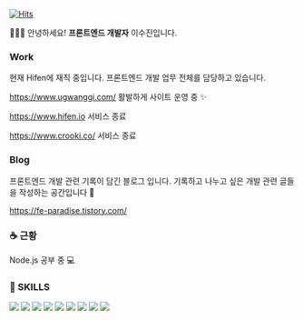 [![Hits](https://hits.seeyoufarm.com/api/count/incr/badge.svg?url=https%3A%2F%2Fgithub.com%2FLee-Soojin&count_bg=%2379C83D&title_bg=%23555555&icon=&icon_color=%23E7E7E7&title=hits&edge_flat=false)](https://hits.seeyoufarm.com)


👩🏻‍💻 안녕하세요! **프론트엔드 개발자** 이수진입니다. 

### Work
현재 Hifen에 재직 중입니다.
프론트엔드 개발 업무 전체를 담당하고 있습니다.

<https://www.ugwanggi.com/>
활발하게 사이트 운영 중 ✨

<https://www.hifen.io>
서비스 종료

<https://www.crooki.co/>
서비스 종료


### Blog
프론트엔드 개발 관련 기록이 담긴 블로그 입니다.
기록하고 나누고 싶은 개발 관련 글들을 작성하는 공간입니다 🏡

<https://fe-paradise.tistory.com/>

### ☕️ 근황
Node.js 공부 중 💻

### 🌠 SKILLS

<img src="https://img.shields.io/badge/Next.js-000000?style=flat-square&logo=nextdotjs&logoColor=white"/> <img src="https://img.shields.io/badge/React-61DAFB?style=flat-square&logo=React&logoColor=white"/> <img src="https://img.shields.io/badge/JavaScript-F7DF1E?style=flat-square&logo=JavaScript&logoColor=white"/> <img src="https://img.shields.io/badge/Firebase-FFCA28?style=flat-square&logo=Firebase&logoColor=white"/> <img src="https://img.shields.io/badge/HTML5-E34F26?style=flat-square&logo=HTML5&logoColor=white"/> <img src="https://img.shields.io/badge/CSS3-1572B6?style=flat-square&logo=CSS3&logoColor=white"/>  <img src="https://img.shields.io/badge/StyledComponents-DB7093?style=flat-square&logo=styledcomponents&logoColor=white"/> <img src="https://img.shields.io/badge/TypeScript-3178C6?style=flat-square&logo=TypeScript&logoColor=white"/> <img src="https://img.shields.io/badge/Chart.js-FF6384?style=flat-square&logo=chartdotjs&logoColor=white"/> 

